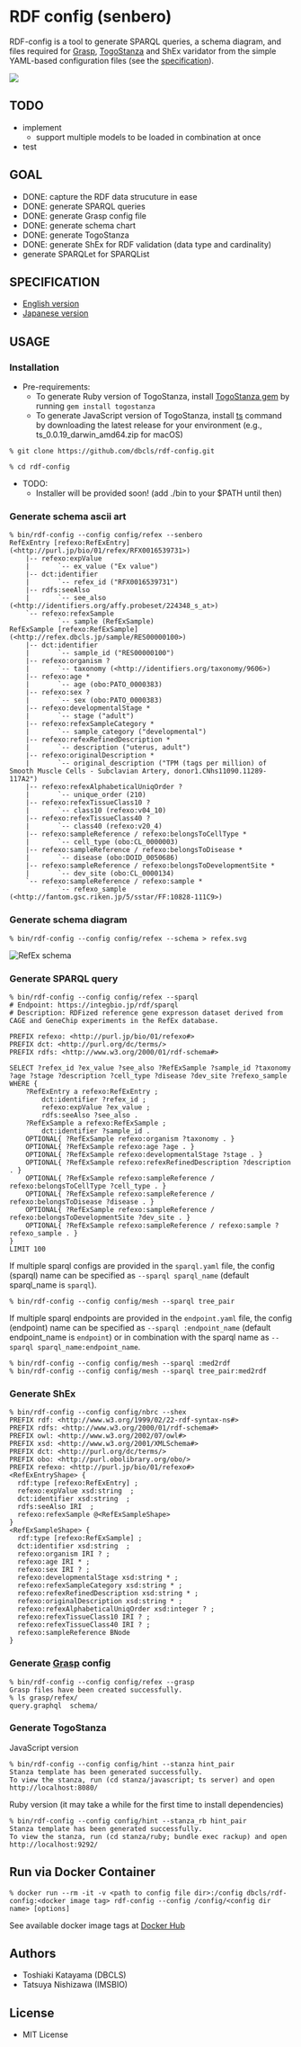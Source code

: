 # RDF config (senbero)

RDF-config is a tool to generate SPARQL queries, a schema diagram, and files required for [Grasp](https://github.com/dbcls/grasp), [TogoStanza](http://togostanza.org/) and ShEx varidator from the simple YAML-based configuration files (see the [specification](./doc/spec.md)).

![](assets/senbero-logo.png)

## TODO

* implement
  * support multiple models to be loaded in combination at once
* test

## GOAL

* DONE: capture the RDF data strucuture in ease
* DONE: generate SPARQL queries
* DONE: generate Grasp config file
* DONE: generate schema chart
* DONE: generate TogoStanza
* DONE: generate ShEx for RDF validation (data type and cardinality)
* generate SPARQLet for SPARQList

## SPECIFICATION

* [English version](./doc/spec.md)
* [Japanese version](./doc/spec_ja.md)

## USAGE

### Installation

* Pre-requirements:
  * To generate Ruby version of TogoStanza, install [TogoStanza gem](https://github.com/togostanza/togostanza-gem) by running `gem install togostanza`
  * To generate JavaScript version of TogoStanza, install [ts](https://github.com/togostanza/ts/releases) command by downloading the latest release for your environment (e.g., ts_0.0.19_darwin_amd64.zip for macOS)

```
% git clone https://github.com/dbcls/rdf-config.git

% cd rdf-config
```

* TODO:
  * Installer will be provided soon! (add ./bin to your $PATH until then)

### Generate schema ascii art

```
% bin/rdf-config --config config/refex --senbero
RefExEntry [refexo:RefExEntry] (<http://purl.jp/bio/01/refex/RFX0016539731>)
    |-- refexo:expValue
    |       `-- ex_value ("Ex value")
    |-- dct:identifier
    |       `-- refex_id ("RFX0016539731")
    |-- rdfs:seeAlso
    |       `-- see_also (<http://identifiers.org/affy.probeset/224348_s_at>)
    `-- refexo:refexSample
            `-- sample (RefExSample)
RefExSample [refexo:RefExSample] (<http://refex.dbcls.jp/sample/RES00000100>)
    |-- dct:identifier
    |       `-- sample_id ("RES00000100")
    |-- refexo:organism ?
    |       `-- taxonomy (<http://identifiers.org/taxonomy/9606>)
    |-- refexo:age *
    |       `-- age (obo:PATO_0000383)
    |-- refexo:sex ?
    |       `-- sex (obo:PATO_0000383)
    |-- refexo:developmentalStage *
    |       `-- stage ("adult")
    |-- refexo:refexSampleCategory *
    |       `-- sample_category ("developmental")
    |-- refexo:refexRefinedDescription *
    |       `-- description ("uterus, adult")
    |-- refexo:originalDescription *
    |       `-- original_description ("TPM (tags per million) of Smooth Muscle Cells - Subclavian Artery, donor1.CNhs11090.11289-117A2")
    |-- refexo:refexAlphabeticalUniqOrder ?
    |       `-- unique_order (210)
    |-- refexo:refexTissueClass10 ?
    |       `-- class10 (refexo:v04_10)
    |-- refexo:refexTissueClass40 ?
    |       `-- class40 (refexo:v20_4)
    |-- refexo:sampleReference / refexo:belongsToCellType *
    |       `-- cell_type (obo:CL_0000003)
    |-- refexo:sampleReference / refexo:belongsToDisease *
    |       `-- disease (obo:DOID_0050686)
    |-- refexo:sampleReference / refexo:belongsToDevelopmentSite *
    |       `-- dev_site (obo:CL_0000134)
    `-- refexo:sampleReference / refexo:sample *
            `-- refexo_sample (<http://fantom.gsc.riken.jp/5/sstar/FF:10828-111C9>)
```

### Generate schema diagram

```
% bin/rdf-config --config config/refex --schema > refex.svg
```

![RefEx schema](./doc/figure/refex.svg)

### Generate SPARQL query

```
% bin/rdf-config --config config/refex --sparql
# Endpoint: https://integbio.jp/rdf/sparql
# Description: RDFized reference gene expresson dataset derived from CAGE and GeneChip experiments in the RefEx database.

PREFIX refexo: <http://purl.jp/bio/01/refexo#>
PREFIX dct: <http://purl.org/dc/terms/>
PREFIX rdfs: <http://www.w3.org/2000/01/rdf-schema#>

SELECT ?refex_id ?ex_value ?see_also ?RefExSample ?sample_id ?taxonomy ?age ?stage ?description ?cell_type ?disease ?dev_site ?refexo_sample
WHERE {
    ?RefExEntry a refexo:RefExEntry ;
        dct:identifier ?refex_id ;
        refexo:expValue ?ex_value ;
        rdfs:seeAlso ?see_also .
    ?RefExSample a refexo:RefExSample ;
        dct:identifier ?sample_id .
    OPTIONAL{ ?RefExSample refexo:organism ?taxonomy . }
    OPTIONAL{ ?RefExSample refexo:age ?age . }
    OPTIONAL{ ?RefExSample refexo:developmentalStage ?stage . }
    OPTIONAL{ ?RefExSample refexo:refexRefinedDescription ?description . }
    OPTIONAL{ ?RefExSample refexo:sampleReference / refexo:belongsToCellType ?cell_type . }
    OPTIONAL{ ?RefExSample refexo:sampleReference / refexo:belongsToDisease ?disease . }
    OPTIONAL{ ?RefExSample refexo:sampleReference / refexo:belongsToDevelopmentSite ?dev_site . }
    OPTIONAL{ ?RefExSample refexo:sampleReference / refexo:sample ?refexo_sample . }
}
LIMIT 100
```

If multiple sparql configs are provided in the `sparql.yaml` file, the config (sparql) name can be specified as `--sparql sparql_name` (default sparql_name is `sparql`).

```
% bin/rdf-config --config config/mesh --sparql tree_pair
```

If multiple sparql endpoints are provided in the `endpoint.yaml` file, the config (endpoint) name can be specified as `--sparql :endpoint_name` (default endpoint_name is `endpoint`) or in combination with the sparql name as `--sparql sparql_name:endpoint_name`.

```
% bin/rdf-config --config config/mesh --sparql :med2rdf
% bin/rdf-config --config config/mesh --sparql tree_pair:med2rdf
```

### Generate ShEx

```
% bin/rdf-config --config config/nbrc --shex
PREFIX rdf: <http://www.w3.org/1999/02/22-rdf-syntax-ns#>
PREFIX rdfs: <http://www.w3.org/2000/01/rdf-schema#>
PREFIX owl: <http://www.w3.org/2002/07/owl#>
PREFIX xsd: <http://www.w3.org/2001/XMLSchema#>
PREFIX dct: <http://purl.org/dc/terms/>
PREFIX obo: <http://purl.obolibrary.org/obo/>
PREFIX refexo: <http://purl.jp/bio/01/refexo#>
<RefExEntryShape> {
  rdf:type [refexo:RefExEntry] ;
  refexo:expValue xsd:string  ;
  dct:identifier xsd:string  ;
  rdfs:seeAlso IRI  ;
  refexo:refexSample @<RefExSampleShape> 
}
<RefExSampleShape> {
  rdf:type [refexo:RefExSample] ;
  dct:identifier xsd:string  ;
  refexo:organism IRI ? ;
  refexo:age IRI * ;
  refexo:sex IRI ? ;
  refexo:developmentalStage xsd:string * ;
  refexo:refexSampleCategory xsd:string * ;
  refexo:refexRefinedDescription xsd:string * ;
  refexo:originalDescription xsd:string * ;
  refexo:refexAlphabeticalUniqOrder xsd:integer ? ;
  refexo:refexTissueClass10 IRI ? ;
  refexo:refexTissueClass40 IRI ? ;
  refexo:sampleReference BNode 
}
```

### Generate [Grasp](https://github.com/dbcls/grasp) config

```
% bin/rdf-config --config config/refex --grasp
Grasp files have been created successfully.
% ls grasp/refex/
query.graphql  schema/
```

### Generate TogoStanza

JavaScript version

```
% bin/rdf-config --config config/hint --stanza hint_pair
Stanza template has been generated successfully.
To view the stanza, run (cd stanza/javascript; ts server) and open http://localhost:8080/
```

Ruby version (it may take a while for the first time to install dependencies)

```
% bin/rdf-config --config config/hint --stanza_rb hint_pair
Stanza template has been generated successfully.
To view the stanza, run (cd stanza/ruby; bundle exec rackup) and open http://localhost:9292/
```

## Run via Docker Container

```
% docker run --rm -it -v <path to config file dir>:/config dbcls/rdf-config:<docker image tag> rdf-config --config /config/<config dir name> [options]
```

See available docker image tags at [Docker Hub](https://hub.docker.com/repository/docker/dbcls/rdf-config/tags?page=1)

## Authors

* Toshiaki Katayama (DBCLS)
* Tatsuya Nishizawa (IMSBIO)

## License

* MIT License
